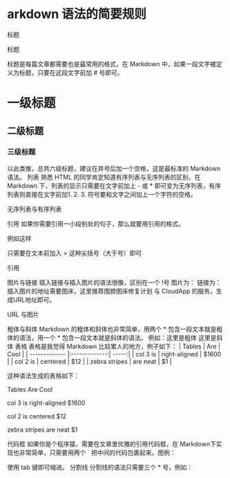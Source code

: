 # arkdown 语法的简要规则
标题

标题

标题是每篇文章都需要也是最常用的格式，在 Markdown 中，如果一段文字被定义为标题，只要在这段文字前加 # 号即可。
# 一级标题
## 二级标题
### 三级标题
以此类推，总共六级标题，建议在井号后加一个空格，这是最标准的 Markdown 语法。
列表
熟悉 HTML 的同学肯定知道有序列表与无序列表的区别，在 Markdown 下，列表的显示只需要在文字前加上 - 或 * 即可变为无序列表，有序列表则直接在文字前加1. 2. 3. 符号要和文字之间加上一个字符的空格。

无序列表与有序列表

引用
如果你需要引用一小段别处的句子，那么就要用引用的格式。

例如这样

只需要在文本前加入 > 这种尖括号（大于号）即可

引用

图片与链接
插入链接与插入图片的语法很像，区别在一个 !号
图片为：![]()
链接为：[]()
插入图片的地址需要图床，这里推荐围脖图床修复计划 与 CloudApp 的服务，生成URL地址即可。

URL 与图片

粗体与斜体
Markdown 的粗体和斜体也非常简单，用两个 * 包含一段文本就是粗体的语法，用一个 * 包含一段文本就是斜体的语法。
例如：这里是粗体 这里是斜体
表格
表格是我觉得 Markdown 比较累人的地方，例子如下：
| Tables        | Are           | Cool  |
| ------------- |:-------------:| -----:|
| col 3 is      | right-aligned | $1600 |
| col 2 is      | centered      |   $12 |
| zebra stripes | are neat      |    $1 |

这种语法生成的表格如下：



Tables
Are
Cool




col 3 is
right-aligned
$1600


col 2 is
centered
$12


zebra stripes
are neat
$1



代码框
如果你是个程序猿，需要在文章里优雅的引用代码框，在 Markdown下实现也非常简单，只需要用两个 ` 把中间的代码包裹起来。图例：



使用 tab 键即可缩进。
分割线
分割线的语法只需要三个 * 号，例如：

